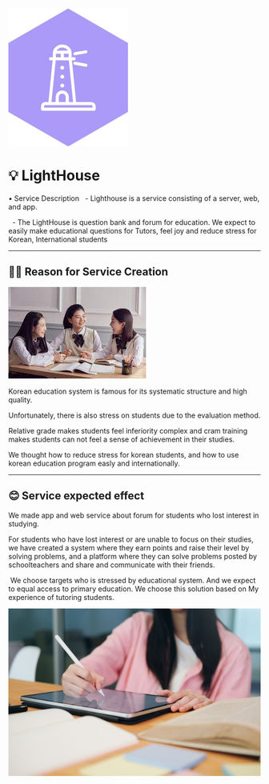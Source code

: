 ![메인 이미지](https://github.com/Solution-Challenge-LightHouse/.github/blob/main/1.jpg)

# 💡 LightHouse

• Service Description
  - Lighthouse is a service consisting of a server, web, and app.
  
  - The LightHouse is question bank and forum for education. We expect to easily make educational questions for Tutors, feel joy and reduce stress for Korean, International students

  ---

## 🙋‍♂️ Reason for Service Creation

![이미지 1](https://github.com/Solution-Challenge-LightHouse/.github/blob/main/2.jpg)

Korean education system is famous for its systematic structure and high quality. 

Unfortunately, there is also stress on students due to the evaluation method. 

Relative grade makes students feel inferiority complex and cram training makes students can not feel a sense of achievement in their studies. 

We thought how to reduce stress for korean students, and how to use korean education program easly and internationally.

---

## 😊 Service expected effect 

We made app and web service about forum for students who lost interest in studying. 

For students who have lost interest or are unable to focus on their studies, we have created a system where they earn points and raise their level by solving problems, and a platform where they can solve problems posted by schoolteachers and share and communicate with their friends. 

 We choose targets who is stressed by educational system. And we expect to equal access to primary education. We choose this solution based on My experience of tutoring students. 
 
![이미지 2](https://github.com/Solution-Challenge-LightHouse/.github/blob/main/3.jpg)
